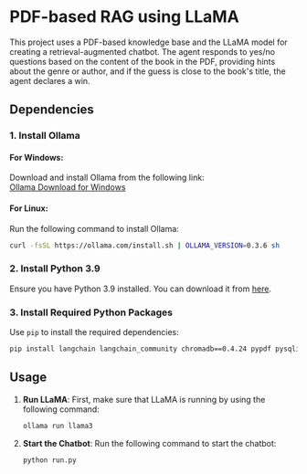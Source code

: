 # PDF-based RAG using LLaMA

This project uses a PDF-based knowledge base and the LLaMA model for creating a retrieval-augmented chatbot. The agent responds to yes/no questions based on the content of the book in the PDF, providing hints about the genre or author, and if the guess is close to the book's title, the agent declares a win.

## Dependencies

### 1. **Install Ollama**

#### For Windows:
Download and install Ollama from the following link:  
[Ollama Download for Windows](https://ollama.com/download)

#### For Linux:
Run the following command to install Ollama:
```bash
curl -fsSL https://ollama.com/install.sh | OLLAMA_VERSION=0.3.6 sh
```
### 2. **Install Python 3.9**

Ensure you have Python 3.9 installed. You can download it from [here](https://www.python.org/downloads/release/python-390/).

### 3. **Install Required Python Packages**

Use `pip` to install the required dependencies:
```bash
pip install langchain langchain_community chromadb==0.4.24 pypdf pysqlite3-binary
```
## Usage

1. **Run LLaMA**:
   First, make sure that LLaMA is running by using the following command:
   ```bash
   ollama run llama3
    ```
2. **Start the Chatbot**: Run the following command to start the chatbot:
   ```bash
   python run.py
   ```



